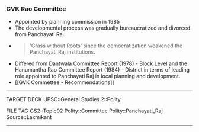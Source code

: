### GVK Rao Committee

* Appointed by planning commission in 1985
* The developmental process was gradually bureaucratized and divorced from Panchayati Raj.
* >  'Grass without Roots' since the democratization weakened the Panchayati Raj institutions.
* Differed from Dantwala Committee Report (1978) - Block Level and the Hanumantha Rao Committee Report (1984) - District in terms of leading role appointed to Panchayati Raj in local planning and development.
* [[GVK Commettee - Recommendations]]

---
TARGET DECK
UPSC::General Studies 2::Polity

FILE TAG
GS2::Topic02 Polity::Committee Polity::Panchayati_Raj Source::Laxmikant

---